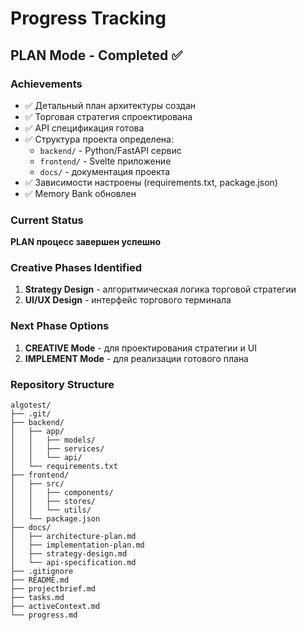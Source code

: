 # Progress Tracking

## PLAN Mode - Completed ✅

### Achievements
- ✅ Детальный план архитектуры создан
- ✅ Торговая стратегия спроектирована
- ✅ API спецификация готова
- ✅ Структура проекта определена:
  - `backend/` - Python/FastAPI сервис
  - `frontend/` - Svelte приложение
  - `docs/` - документация проекта
- ✅ Зависимости настроены (requirements.txt, package.json)
- ✅ Memory Bank обновлен

### Current Status
**PLAN процесс завершен успешно**

### Creative Phases Identified
1. **Strategy Design** - алгоритмическая логика торговой стратегии
2. **UI/UX Design** - интерфейс торгового терминала

### Next Phase Options
1. **CREATIVE Mode** - для проектирования стратегии и UI
2. **IMPLEMENT Mode** - для реализации готового плана

### Repository Structure
```
algotest/
├── .git/
├── backend/
│   ├── app/
│   │   ├── models/
│   │   ├── services/
│   │   └── api/
│   └── requirements.txt
├── frontend/
│   ├── src/
│   │   ├── components/
│   │   ├── stores/
│   │   └── utils/
│   └── package.json
├── docs/
│   ├── architecture-plan.md
│   ├── implementation-plan.md
│   ├── strategy-design.md
│   └── api-specification.md
├── .gitignore
├── README.md
├── projectbrief.md
├── tasks.md
├── activeContext.md
└── progress.md
```
